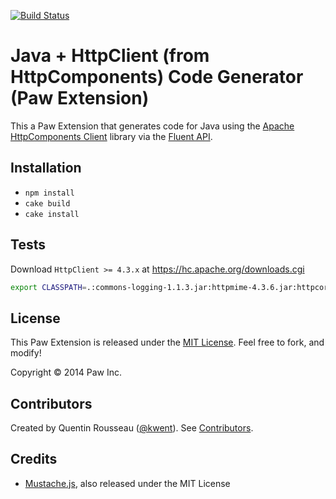 [![Build Status](https://travis-ci.org/luckymarmot/Paw-JavaApacheHttpClientFluentAPICodeGenerator.svg?branch=master)](https://travis-ci.org/luckymarmot/Paw-JavaApacheHttpClientFluentAPICodeGenerator)

# Java + HttpClient (from HttpComponents) Code Generator (Paw Extension)

This a Paw Extension that generates code for Java using the [Apache HttpComponents Client](http://hc.apache.org/httpcomponents-client-ga/index.html) library via the [Fluent API](http://hc.apache.org/httpcomponents-client-ga/fluent-hc/apidocs/index.html).

## Installation

* `npm install`
* `cake build`
* `cake install`

## Tests

Download `HttpClient >= 4.3.x` at https://hc.apache.org/downloads.cgi

```bash
export CLASSPATH=.:commons-logging-1.1.3.jar:httpmime-4.3.6.jar:httpcore-4.3.3.jar:httpclient-4.3.6.jar:fluent-hc-4.3.6.jar && javac SendRequest.java && java SendRequest
```

## License

This Paw Extension is released under the [MIT License](LICENSE). Feel free to fork, and modify!

Copyright © 2014 Paw Inc.

## Contributors

Created by Quentin Rousseau ([@kwent](https://github.com/kwent)). See [Contributors](https://github.com/luckymarmot/Paw-JavaApacheHttpClientFluentAPICodeGenerator/graphs/contributors).

## Credits

* [Mustache.js](https://github.com/janl/mustache.js/), also released under the MIT License
